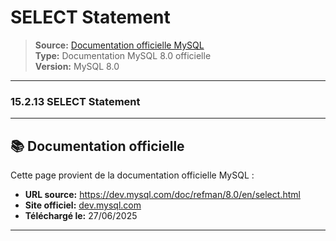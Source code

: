 # SELECT Statement

> **Source:** [Documentation officielle MySQL](https://dev.mysql.com/doc/refman/8.0/en/select.html)  
> **Type:** Documentation MySQL 8.0 officielle  
> **Version:** MySQL 8.0

---

### 15.2.13 SELECT Statement

---

## 📚 Documentation officielle

Cette page provient de la documentation officielle MySQL :
- **URL source:** https://dev.mysql.com/doc/refman/8.0/en/select.html
- **Site officiel:** [dev.mysql.com](https://dev.mysql.com/doc/)
- **Téléchargé le:** 27/06/2025

---
